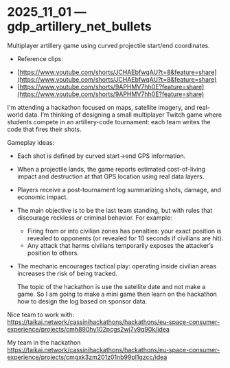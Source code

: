 # 2025_11_01 — gdp_artillery_net_bullets 

Multiplayer artillery game using curved projectile start/end coordinates.

* Reference clips: 
- [https://www.youtube.com/shorts/JCHAEbfwqAU?t=8&feature=share](https://www.youtube.com/shorts/JCHAEbfwqAU?t=8&feature=share)
- [https://www.youtube.com/shorts/9APHMV7hh0E?feature=share](https://www.youtube.com/shorts/9APHMV7hh0E?feature=share)

I'm attending a hackathon focused on maps, satellite imagery, and real-world data. I’m thinking of designing a small multiplayer Twitch game where students compete in an artillery-code tournament: each team writes the code that fires their shots.

Gameplay ideas:
* Each shot is defined by curved start→end GPS information.
* When a projectile lands, the game reports estimated cost-of-living impact and destruction at that GPS location using real data layers.
* Players receive a post-tournament log summarizing shots, damage, and economic impact.
* The main objective is to be the last team standing, but with rules that discourage reckless or criminal behavior. For example:
  * Firing from or into civilian zones has penalties: your exact position is revealed to opponents (or revealed for 10 seconds if civilians are hit).
  * Any attack that harms civilians temporarily exposes the attacker’s position to others.
* The mechanic encourages tactical play: operating inside civilian areas increases the risk of being tracked.

  The topic of the hackathon is use the satellite date and not make a game.
  So I am going to make a mini game then learn on the hackathon how to design the log based on sponsor data.


Nice team to work with:
https://taikai.network/cassinihackathons/hackathons/eu-space-consumer-experience/projects/cmh890hy102pcgs2wj7v9q90k/idea

My team in the hackathon 
https://taikai.network/cassinihackathons/hackathons/eu-space-consumer-experience/projects/cmgxk3zm201z01nb99pl1gzcc/idea
